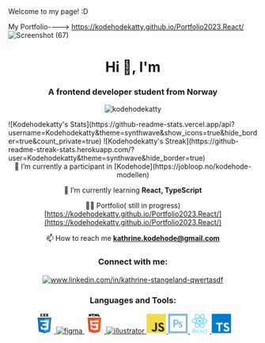 Welcome to my page! :D


My Portfolio----> https://kodehodekatty.github.io/Portfolio2023.React/
![Screenshot (67)](https://user-images.githubusercontent.com/112854862/215570165-e00baed8-1e5b-4b25-bcbf-ee89fc07fe8f.png)








<h1 align="center">Hi 👋, I'm <title> Kathrine </title></h1>
<h3 align="center">A frontend developer student from Norway</h3>

<p align="center"> <img src="https://komarev.com/ghpvc/?username=kodehodekatty&label=Profile%20views&color=0e75b6&style=flat" alt="kodehodekatty" /> </p>
![Kodehodekatty's Stats](https://github-readme-stats.vercel.app/api?username=Kodehodekatty&theme=synthwave&show_icons=true&hide_border=true&count_private=true) ![Kodehodekatty's Streak](https://github-readme-streak-stats.herokuapp.com/?user=Kodehodekatty&theme=synthwave&hide_border=true)
<div align="center"> 
 🔭 I’m currently a participant in [Kodehode](https://jobloop.no/kodehode-modellen)

 🌱 I’m currently learning **React, TypeScript**

 👨‍💻 Portfolio( still in progress) [https://kodehodekatty.github.io/Portfolio2023.React/](https://kodehodekatty.github.io/Portfolio2023.React/)






 📫 How to reach me **kathrine.kodehode@gmail.com**</div>

<h3 align="center">Connect with me:</h3>
<p align="center">
<a href="https://linkedin.com/in/www.linkedin.com/in/kathrine-stangeland-qwertasdf" target="blank"><img align="center" src="https://raw.githubusercontent.com/rahuldkjain/github-profile-readme-generator/master/src/images/icons/Social/linked-in-alt.svg" alt="www.linkedin.com/in/kathrine-stangeland-qwertasdf" height="30" width="40" /></a>
</p>

<h3 align="center">Languages and Tools:</h3>
<div align="center">
<p align="center"> <a href="https://www.w3schools.com/css/" target="_blank" rel="noreferrer"> <img src="https://raw.githubusercontent.com/devicons/devicon/master/icons/css3/css3-original-wordmark.svg" alt="css3" width="40" height="40"/> </a> <a href="https://www.figma.com/" target="_blank" rel="noreferrer"> <img src="https://www.vectorlogo.zone/logos/figma/figma-icon.svg" alt="figma" width="40" height="40"/> </a> <a href="https://www.w3.org/html/" target="_blank" rel="noreferrer"> <img src="https://raw.githubusercontent.com/devicons/devicon/master/icons/html5/html5-original-wordmark.svg" alt="html5" width="40" height="40"/> </a> <a href="https://www.adobe.com/in/products/illustrator.html" target="_blank" rel="noreferrer"> <img src="https://www.vectorlogo.zone/logos/adobe_illustrator/adobe_illustrator-icon.svg" alt="illustrator" width="40" height="40"/> </a> <a href="https://developer.mozilla.org/en-US/docs/Web/JavaScript" target="_blank" rel="noreferrer"> <img src="https://raw.githubusercontent.com/devicons/devicon/master/icons/javascript/javascript-original.svg" alt="javascript" width="40" height="40"/> </a> <a href="https://www.photoshop.com/en" target="_blank" rel="noreferrer"> <img src="https://raw.githubusercontent.com/devicons/devicon/master/icons/photoshop/photoshop-line.svg" alt="photoshop" width="40" height="40"/> </a> <a href="https://reactjs.org/" target="_blank" rel="noreferrer"> <img src="https://raw.githubusercontent.com/devicons/devicon/master/icons/react/react-original-wordmark.svg" alt="react" width="40" height="40"/> </a> <a href="https://www.typescriptlang.org/" target="_blank" rel="noreferrer"> <img src="https://raw.githubusercontent.com/devicons/devicon/master/icons/typescript/typescript-original.svg" alt="typescript" width="40" height="40"/> </a> </p> </div>




